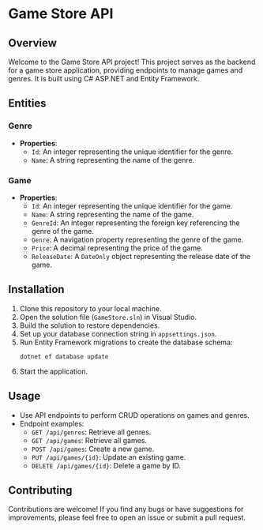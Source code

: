 # Game Store API

## Overview

Welcome to the Game Store API project! This project serves as the backend for a game store application, providing endpoints to manage games and genres. It is built using C# ASP.NET and Entity Framework.

## Entities

### Genre

- **Properties**:
  - `Id`: An integer representing the unique identifier for the genre.
  - `Name`: A string representing the name of the genre.

### Game

- **Properties**:
  - `Id`: An integer representing the unique identifier for the game.
  - `Name`: A string representing the name of the game.
  - `GenreId`: An integer representing the foreign key referencing the genre of the game.
  - `Genre`: A navigation property representing the genre of the game.
  - `Price`: A decimal representing the price of the game.
  - `ReleaseDate`: A `DateOnly` object representing the release date of the game.

## Installation

1. Clone this repository to your local machine.
2. Open the solution file (`GameStore.sln`) in Visual Studio.
3. Build the solution to restore dependencies.
4. Set up your database connection string in `appsettings.json`.
5. Run Entity Framework migrations to create the database schema:
   ```
   dotnet ef database update
   ```
6. Start the application.

## Usage

- Use API endpoints to perform CRUD operations on games and genres.
- Endpoint examples:
  - `GET /api/genres`: Retrieve all genres.
  - `GET /api/games`: Retrieve all games.
  - `POST /api/games`: Create a new game.
  - `PUT /api/games/{id}`: Update an existing game.
  - `DELETE /api/games/{id}`: Delete a game by ID.

## Contributing

Contributions are welcome! If you find any bugs or have suggestions for improvements, please feel free to open an issue or submit a pull request.
